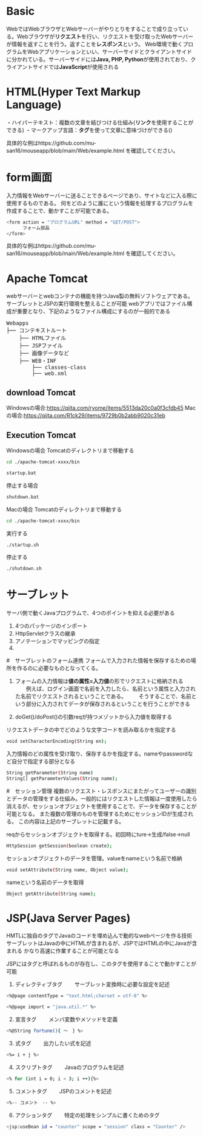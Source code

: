 # Basic

WebではWebブラウザとWebサーバーがやりとりをすることで成り立っている。Webブラウザが**リクエスト**を行い、リクエストを受け取ったWebサーバーが情報を返すことを行う。返すことを**レスポンス**という。
Web環境で動くプログラムをWebアプリケーションといい、サーバーサイドとクライアントサイドに分かれている。サーバーサイドには**Java, PHP, Python**が使用されており、クライアントサイドでは**JavaScript**が使用される

# HTML(Hyper Text Markup Language)
・ハイパーテキスト：複数の文章を結びつける仕組み(**リンク**を使用することができる)
・マークアップ言語：**タグ**を使って文章に意味づけができる(<title>HTML</title>)

具体的な例はhttps://github.com/mu-san16/mouseapp/blob/main/Web/example.html を確認してください。

# form画面
入力情報をWebサーバーに送ることできるページであり、サイトなどに入る際に使用するものである。
何をどのように誰にという情報を処理するプログラムを作成することで、動かすことが可能である。

```bash
<form action = "プログラムURL" method = "GET/POST">
      フォーム部品
</form>
```

具体的な例はhttps://github.com/mu-san16/mouseapp/blob/main/Web/example.html を確認してください。

# Apache Tomcat
webサーバーとwebコンテナの機能を持つJava製の無料ソフトウェアである。サーブレットとJSPの実行環境を整えることが可能
webアプリではファイル構成が重要となり、下記のようなファイル構成にするのが一般的である
<pre>
Webapps
├── コンテキストルート
    ├── HTMLファイル
    ├── JSPファイル
    ├── 画像データなど
    ├── WEB・INF
        ├── classes-class
        ├── web.xml
</pre>

## download Tomcat
Windowsの場合:https://qiita.com/ryome/items/5513da20c0a0f3cfdb45
Macの場合:https://qiita.com/R1ck29/items/9729b0b2abb9020c31eb

## Execution Tomcat
Windowsの場合
Tomcatのディレクトリまで移動する

```bash
cd ./apache-tomcat-xxxx/bin
```

```bash
startup.bat
```

停止する場合
```bash
shutdown.bat
```

Macの場合
Tomcatのディレクトリまで移動する

```bash
cd ./apache-tomcat-xxxx/bin
```

実行する

```bash
./startup.sh
```

停止する
```bash
./shutdown.sh
```

# サーブレット
サーバ側で動くJavaプログラムで、4つのポイントを抑える必要がある

1. 4つのパッケージのインポート
2. HttpServletクラスの継承
3. アノテーションでマッピングの指定
4.

#　サーブレットのフォーム連携
フォームで入力された情報を保存するための場所を作るのに必要なものとなってくる。
1. フォームの入力情報は**値の属性=入力値**の形でリクエストに格納される
　　例えば、ログイン画面で名前を入力したら、名前という属性と入力された名前でリクエストされるということである。
　　そうすることで、名前という部分に入力されてデータが保存されるということを行うことができる

2. doGet()/doPost()の引数reqが持つメゾットから入力値を取得する

リクエストデータの中でどのような文字コードを読み取るかを指定する
```bash
void setCharacterEncoding(String en);
```

入力情報のどの属性を受け取り、保存するかを指定する。nameやpasswordなど自分で指定する部分となる
```bash
String getParameter(String name)
String[] getParameterValues(String name);
```

#　セッション管理
複数のリクエスト・レスポンスにまたがってユーザーの識別とデータの管理をする仕組み。一般的にはリクエストした情報は一度使用したら消えるが、セッションオブジェクトを使用することで、データを保存することが可能となる。
また複数の管理のものを管理するためにセッションIDが生成される。
この内容は上記のサーブレットに記載する。

reqからセッションオブジェクトを取得する。初回時にture→生成/false→null
```bash
HttpSession getSession(boolean create);
```

セッションオブジェクトのデータを管理。valueをnameという名前で格納
```bash
void setAttribute(String name, Object value);
```

nameという名前のデータを取得
```bash
Object getAttribute(String name);
```

# JSP(Java Server Pages)
HMTLに独自のタグでJavaのコードを埋め込んで動的なwebページを作る技術
サーブレットはJavaの中にHTMLが含まれるが、JSPではHTMLの中にJavaが含まれる
かなり高速に作業することが可能となる

JSPにはタグと呼ばれるものが存在し、このタグを使用することで動かすことが可能
1. ディレクティブタグ
　　サーブレット変換時に必要な設定を記述

```bash
<%@page contentType = "text.html;charset = utf-8" %>
```

```bash
<%@page import = "java.util.*" %>
```

2. 宣言タグ
　　メンバ変数やメソッドを定義

```bash
<%@String fortune(){ 〜　} %>
```

3. 式タグ
　　出力したい式を記述

```bash
<%= i + j %>
```

4. スクリプトタグ
　　Javaのプログラムを記述

```bash
<% for (int i = 0; i < 3; i ++){%>
```
5. コメントタグ
　　JSPのコメントを記述

```bash
<%-- コメント　-- %>
```

6. アクションタグ
　　特定の処理をシンプルに書くためのタグ

```bash
<jsp:useBean id = "counter" scope = "session" class = "Counter" />
```

